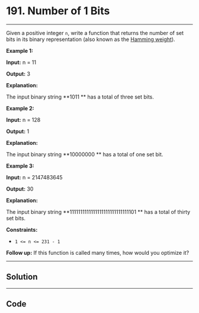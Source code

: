 # 191. Number of 1 Bits

---

Given a positive integer `n`, write a function that returns the number of set bits in its binary representation (also known as the [Hamming weight](http://en.wikipedia.org/wiki/Hamming_weight)).

 

**Example 1:**

**Input:** n = 11

**Output:** 3

**Explanation:**

The input binary string **1011 ** has a total of three set bits.

**Example 2:**

**Input:** n = 128

**Output:** 1

**Explanation:**

The input binary string **10000000 ** has a total of one set bit.

**Example 3:**

**Input:** n = 2147483645

**Output:** 30

**Explanation:**

The input binary string **1111111111111111111111111111101 ** has a total of thirty set bits.

 

**Constraints:**

  * `1 <= n <= 231 - 1`



 

**Follow up:** If this function is called many times, how would you optimize it?

---

## Solution



---

## Code
```python


```